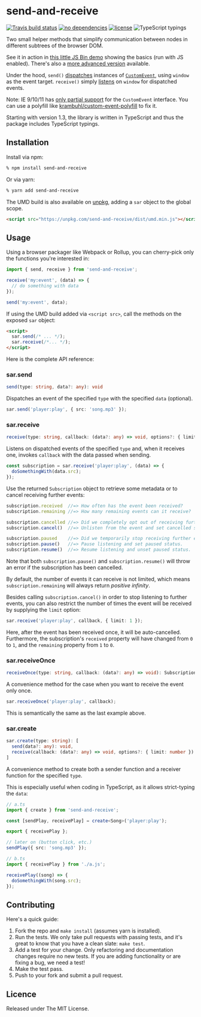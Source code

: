 # send-and-receive

[![Travis build status](https://img.shields.io/travis/martinandert/send-and-receive/master.svg)](https://travis-ci.org/martinandert/send-and-receive)
[![no dependencies](https://img.shields.io/badge/dependencies-none-brightgreen.svg)](https://npmjs.com/package/send-and-receive)
[![license](https://img.shields.io/github/license/martinandert/send-and-receive.svg)](https://github.com/martinandert/send-and-receive/blob/master/LICENSE.txt)
![TypeScript typings](https://img.shields.io/badge/types-TypeScript-blue.svg)

Two small helper methods that simplify communication between nodes in different subtrees of the browser DOM.

See it in action in [this little JS Bin demo](https://jsbin.com/rijekotuna/1/edit?js,output) showing the basics (run with JS enabled). There's also a [more advanced version](https://jsbin.com/tokofivive/1/edit?js,output) available.

Under the hood, `send()` [dispatches](https://developer.mozilla.org/en-US/docs/Web/API/EventTarget/dispatchEvent) instances of [`CustomEvent`](https://developer.mozilla.org/en-US/docs/Web/API/CustomEvent), using `window` as the event target. `receive()` simply [listens](https://developer.mozilla.org/en-US/docs/Web/API/EventTarget/addEventListener) on `window` for dispatched events.

Note: IE 9/10/11 has [only partial support](http://caniuse.com/#search=CustomEvent) for the `CustomEvent` interface. You can use a polyfill like [krambuhl/custom-event-polyfill](https://github.com/krambuhl/custom-event-polyfill) to fix it.

Starting with version 1.3, the library is written in TypeScript and thus the package includes TypeScript typings.


## Installation

Install via npm:

```bash
% npm install send-and-receive
```

Or via yarn:

```bash
% yarn add send-and-receive
```

The UMD build is also available on [unpkg](https://unpkg.com/), adding a `sar` object to the global scope.

```html
<script src="https://unpkg.com/send-and-receive/dist/umd.min.js"></script>
```


## Usage

Using a browser packager like Webpack or Rollup, you can cherry-pick only the functions you're interested in:

```js
import { send, receive } from 'send-and-receive';

receive('my:event', (data) => {
  // do something with data
});

send('my:event', data);
```

If using the UMD build added via `<script src>`, call the methods on the exposed `sar` object:

```html
<script>
  sar.send(/* ... */);
  sar.receive(/*... */);
</script>
```

Here is the complete API reference:


### sar.send

```ts
send(type: string, data?: any): void
```

Dispatches an event of the specified `type` with the specified `data` (optional).

```ts
sar.send('player:play', { src: 'song.mp3' });
```


### sar.receive

```ts
receive(type: string, callback: (data?: any) => void, options?: { limit: number }): Subscription
```

Listens on dispatched events of the specified `type` and, when it receives one, invokes `callback` with the data passed when sending.

```ts
const subscription = sar.receive('player:play', (data) => {
  doSomethingWith(data.src);
});
```

Use the returned `Subscription` object to retrieve some metadata or to cancel receiving further events:

```ts
subscription.received  //=> How often has the event been received?
subscription.remaining //=> How many remaining events can it receive?

subscription.cancelled //=> Did we completely opt out of receiving further events?
subscription.cancel()  //=> Unlisten from the event and set cancelled status.

subscription.paused    //=> Did we temporarily stop receiving further events?
subscription.pause()   //=> Pause listening and set paused status.
subscription.resume()  //=> Resume listening and unset paused status.
```

Note that both `subscription.pause()` and `subscription.resume()` will throw an error if the subscription has been cancelled.

By default, the number of events it can receive is not limited, which means `subscription.remaining` will always return *positive infinity*.

Besides calling `subscription.cancel()` in order to stop listening to further events, you can also restrict the number of times the event will be received by supplying the `limit` option:

```ts
sar.receive('player:play', callback, { limit: 1 });
```

Here, after the event has been received once, it will be auto-cancelled. Furthermore, the subscription's `received` property will have changed from `0` to `1`, and the `remaining` property from `1` to `0`.


### sar.receiveOnce

```ts
receiveOnce(type: string, callback: (data?: any) => void): Subscription
```

A convenience method for the case when you want to receive the event only once.

```ts
sar.receiveOnce('player:play', callback);
```

This is semantically the same as the last example above.


### sar.create

```ts
sar.create(type: string): [
  send(data?: any): void,
  receive(callback: (data?: any) => void, options?: { limit: number }): Subscription
]
```

A convenience method to create both a sender function and a receiver function for the specified `type`.

This is especially useful when coding in TypeScript, as it allows strict-typing the `data`:

```ts
// a.ts
import { create } from 'send-and-receive';

const [sendPlay, receivePlay] = create<Song>('player:play');

export { receivePlay };

// later on (button click, etc.)
sendPlay({ src: 'song.mp3' });
```

```ts
// b.ts
import { receivePlay } from './a.js';

receivePlay((song) => {
  doSomethingWith(song.src);
});
```


## Contributing

Here's a quick guide:

1. Fork the repo and `make install` (assumes yarn is installed).
2. Run the tests. We only take pull requests with passing tests, and it's great to know that you have a clean slate: `make test`.
3. Add a test for your change. Only refactoring and documentation changes require no new tests. If you are adding functionality or are fixing a bug, we need a test!
4. Make the test pass.
5. Push to your fork and submit a pull request.


## Licence

Released under The MIT License.
